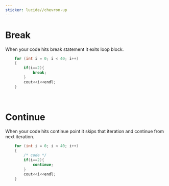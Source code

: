 ```yaml
---
sticker: lucide//chevron-up
---
```

# Break

When your code hits break statement it exits loop block.

```cpp
    for (int i = 0; i < 40; i++)
    {
        if(i==2){
            break;
        }
        cout<<i<<endl;
    }
```

<br>

# Continue

When your code hits continue point it skips that iteration and continue from next iteration.

```cpp
    for (int i = 0; i < 40; i++)
    {
        /* code */
        if(i==2){
            continue;
        }
        cout<<i<<endl;
    }
```